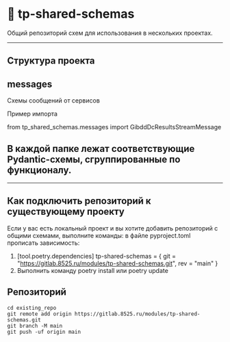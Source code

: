 # 🧩 tp-shared-schemas

Общий репозиторий схем для использования в нескольких проектах.

---

## Структура проекта

**messages** 
-------------------------
Схемы сообщений от сервисов

Пример импорта  

from tp_shared_schemas.messages import GibddDcResultsStreamMessage

В каждой папке лежат соответствующие Pydantic-схемы, сгруппированные по функционалу.
--------------------------
---

## Как подключить репозиторий к существующему проекту

Если у вас есть локальный проект и вы хотите добавить репозиторий с общими схемами, выполните команды:
в файле pyproject.toml прописать зависимость:
1) [tool.poetry.dependencies]
tp-shared-schemas = { git = "https://gitlab.8525.ru/modules/tp-shared-schemas.git", rev = "main" }
2) Выполнить команду poetry install или poetry update


## Репозиторий
```
cd existing_repo
git remote add origin https://gitlab.8525.ru/modules/tp-shared-schemas.git
git branch -M main
git push -uf origin main
```

